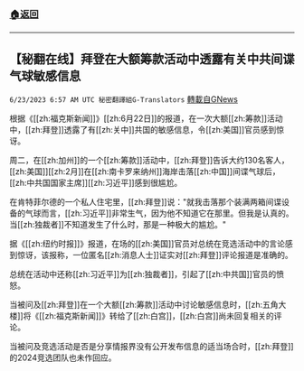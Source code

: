 ###  [:house:返回](README.md)
---


## 【秘翻在线】拜登在大额筹款活动中透露有关中共间谍气球敏感信息
`6/23/2023 6:57 AM UTC 秘密翻譯組G-Translators` [轉載自GNews](https://gnews.org/articles/1406043)

根据《[[zh:福克斯新闻]]》[[zh:6月22日]]的报道，在一次大额[[zh:筹款]]活动中，[[zh:拜登]]透露了有[[zh:关中]]共国的敏感信息，令[[zh:美国]]官员感到惊讶。

周二，在[[zh:加州]]的一个[[zh:筹款]]活动中，[[zh:拜登]]告诉大约130名客人，[[zh:美国]][[zh:2月]]在[[zh:南卡罗来纳州]]海岸击落[[zh:中国]]间谍气球后，[[zh:中共国国家主席]][[zh:习近平]]感到很尴尬。

在肯特菲尔德的一个私人住宅里，[[zh:拜登]]说："就我击落那个装满两箱间谍设备的气球而言，[[zh:习近平]]非常生气，因为他不知道它在那里。但我是认真的。当[[zh:独裁者]]不知道发生了什么时，那是一种极大的尴尬。"

据《[[zh:纽约时报]]》报道，在场的[[zh:美国]]官员对总统在竞选活动中的言论感到惊讶，该报称，一位匿名[[zh:消息人士]]证实对[[zh:拜登]]评论报道是准确的。

总统在活动中还称[[zh:习近平]]为[[zh:独裁者]]，引起了[[zh:中共国]]官员的愤怒。

当被问及[[zh:拜登]]在一个大额[[zh:筹款]]活动中讨论敏感信息时，[[zh:五角大楼]]将《[[zh:福克斯新闻]]》转给了[[zh:白宫]]，[[zh:白宫]]尚未回复相关的评论。

当被问及竞选活动是否是分享情报界没有公开发布信息的适当场合时，[[zh:拜登]]的2024竞选团队也未作回应。
